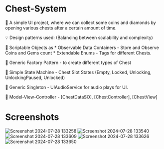 # Chest-System

  📣 A simple UI project, where we can collect some coins and diamonds by opening various chests after a certain amount of time.

  💡 Design patterns used: (Balancing between scalability and complexity)

  🔖 Scriptable Objects as
    * Observable Data Containers - Store and Observe Coins and Gems count
    * Extendable Enums - Tags for different Chests.

  🔖 Generic Factory Pattern - to create different types of Chest

  🔖 Simple State Machine - Chest Slot States (Empty, Locked, Unlocking, UnlockingPaused, Unlocked)

  🔖 Generic Singleton - UIAudioService for audio plays for UI.

  🔖 Model-View-Controller - [ChestDataSO], [ChestController], [ChestView]

# Screenshots
  ![Screenshot 2024-07-28 133258](https://github.com/user-attachments/assets/2ffe4f6d-e59b-45d3-8f0b-3690bb19ce63)
  ![Screenshot 2024-07-28 133540](https://github.com/user-attachments/assets/8590a7dc-bcab-4f11-bd95-561f06d21973)
  ![Screenshot 2024-07-28 133609](https://github.com/user-attachments/assets/d552652e-cb98-45a7-a1b0-5c427bb7f585)
  ![Screenshot 2024-07-28 133626](https://github.com/user-attachments/assets/854ce52f-a601-4dba-acf9-971d51e2c6b6)
  ![Screenshot 2024-07-28 133650](https://github.com/user-attachments/assets/f3e997d7-ce63-44ac-9eab-b533118cb210)
